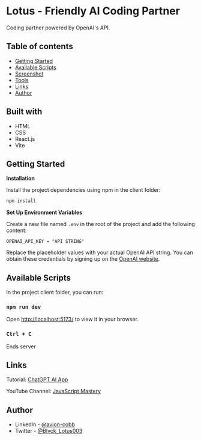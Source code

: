 # Lotus - Friendly AI Coding Partner

Coding partner powered by OpenAI's API.

## Table of contents

- [Getting Started](#getting-started)
- [Available Scripts](#available-scripts)
- [Screenshot](#screenshot)
- [Tools](#built-with)
- [Links](#links)
- [Author](#author)

## Built with

- HTML
- CSS
- React.js
- Vite

## Getting Started

**Installation**

Install the project dependencies using npm in the client folder:

```bash
npm install
```

**Set Up Environment Variables**

Create a new file named `.env` in the root of the project and add the following content:

```env
OPENAI_API_KEY = "API STRING"
```

Replace the placeholder values with your actual OpenAI API string. You can obtain these credentials by signing up on the [OpenAI website](https://platform.openai.com/account/api-keys).

## Available Scripts

In the project client folder, you can run:

### `npm run dev`

Open [http://localhost:5173/](http://localhost:5173/) to view it in your browser.

### `Ctrl + C`

Ends server


## Links

Tutorial: [ChatGPT AI App](https://www.youtube.com/watch?v=2FeymQoKvrk)

YouTube Channel: [JavaScript Mastery](https://www.youtube.com/@javascriptmastery)

## Author

- LinkedIn - [@avion-cobb](https://www.linkedin.com/in/avion-cobb/)
- Twitter - [@Blvck_Lotus003](https://twitter.com/Blvck_Lotus003)
